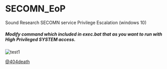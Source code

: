# SECOMN_EoP
Sound Research SECOMN service Privilege Escalation (windows 10) 

##### Modify command which included in exec.bat that as you want to run with High Privileged SYSTEM access. <br>

![test1](https://github.com/sailay1996/SECOMN_EoP/blob/master/secomn_eop.jpg)

[@404death](https://twitter.com/404death)
